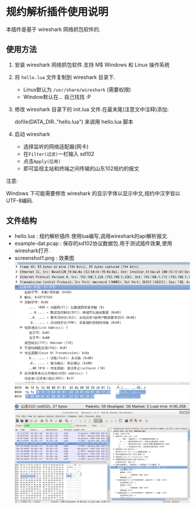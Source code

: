规约解析插件使用说明
==================

本插件是基于 wireshark 网络抓包软件的.  

## 使用方法  
1. 安装 wireshark 网络抓包软件.支持 M\$ Windows 和 Linux 操作系统
2. 将 `hello.lua` 文件复制到 wireshark 目录下.  
	* Linux默认为 `/usr/share/wireshark` (需要权限)
	* Window默认在... 自己找找 :P
3. 修改 wireshark 目录下的 init.lua 文件.在最末尾(注意文中注释)添加:

	dofile(DATA_DIR.."hello.lua")
来调用 hello.lua 脚本
4. 启动 wireshark
	* 选择监听的网络适配器(网卡)
	* 在`Filter(过滤)`一栏输入 sd102 
	* 点击`Apply(应用)`
	* 即可监视主站和终端之间传输的山东102规约的报文
	
注意:  

Windows 下可能需要修改 wireshark 的显示字体以显示中文,规约中汉字皆以UTF-8编码.

## 文件结构
* hello.lua		: 规约解析插件.使用lua编写,调用wireshark的api解析报文.
* example-dat.pcap	: 保存的sd102协议数据包.用于测试插件效果,使用wireshark打开.
* screenshot1.png	: 效果图
![Caption text](../wireshark-plugin/screenshot1.png "效果图1")
![Caption text](../wireshark-plugin/screenshot2.png "效果图2")